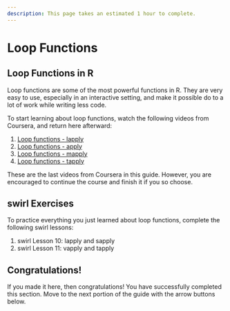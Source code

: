 ```yaml
---
description: This page takes an estimated 1 hour to complete.
---
```


# Loop Functions

## Loop Functions in R

Loop functions are some of the most powerful functions in R. They are very easy to use, especially in an interactive setting, and make it possible do to a lot of work while writing less code.&#x20;

To start learning about loop functions, watch the following videos from Coursera, and return here afterward:

1. [Loop functions - lapply](https://www.coursera.org/learn/r-programming/lecture/t5iuo/loop-functions-lapply)
2. [Loop functions - apply](https://www.coursera.org/learn/r-programming/lecture/IUUhK/loop-functions-apply)
3. [Loop functions - mapply](https://www.coursera.org/learn/r-programming/lecture/EBnAr/loop-functions-mapply)
4. [Loop functions - tapply](https://www.coursera.org/learn/r-programming/lecture/w98BR/loop-functions-tapply)

These are the last videos from Coursera in this guide. However, you are encouraged to continue the course and finish it if you so choose.

## swirl Exercises

To practice everything you just learned about loop functions, complete the following swirl lessons:

1. swirl Lesson 10: lapply and sapply
2. swirl Lesson 11: vapply and tapply

## Congratulations!

If you made it here, then congratulations! You have successfully completed this section. Move to the next portion of the guide with the arrow buttons below.

